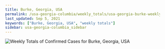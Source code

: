 ```yaml
---
title: Burke, Georgia, USA
permalink: /usa-georgia-columbia/weekly_totals/usa-georgia-burke-weekly_totals.html
last_updated: Sep 5, 2021
keywords: ["Burke, Georgia, USA", "weekly totals"]
sidebar: usa-georgia-columbia_sidebar
---
```


![Weekly Totals of Confirmed Cases for Burke, Georgia, USA](/covid_tracker/images/graphs/usa-georgia-burke-weekly_totals_graph.png)
